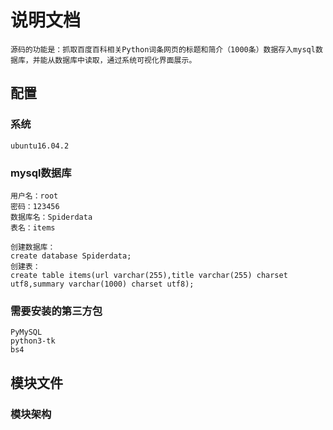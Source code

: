 # 说明文档

    源码的功能是：抓取百度百科相关Python词条网页的标题和简介（1000条）数据存入mysql数据库，并能从数据库中读取，通过系统可视化界面展示。

## 配置
### 系统

    ubuntu16.04.2
    
### mysql数据库

    用户名：root
    密码：123456
    数据库名：Spiderdata
    表名：items
    
    创建数据库：
    create database Spiderdata;
    创建表：
    create table items(url varchar(255),title varchar(255) charset utf8,summary varchar(1000) charset utf8);

### 需要安装的第三方包

    PyMySQL
    python3-tk
    bs4
    
## 模块文件
### 模块架构
